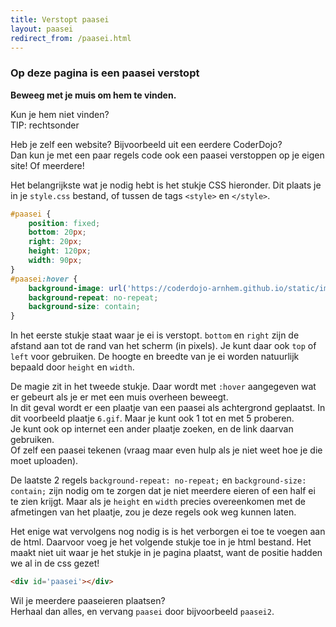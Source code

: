 ```yaml
---
title: Verstopt paasei
layout: paasei
redirect_from: /paasei.html
---
```


### Op deze pagina is een paasei verstopt

__Beweeg met je muis om hem te vinden.__

Kun je hem niet vinden?
<br/>TIP: rechtsonder

Heb je zelf een website? Bijvoorbeeld uit een eerdere CoderDojo?
<br/>Dan kun je met een paar regels code ook een paasei verstoppen op je eigen site! Of meerdere!

Het belangrijkste wat je nodig hebt is het stukje CSS hieronder. Dit plaats je in je `style.css` bestand, of tussen de tags `<style>` en `</style>`.

```css
#paasei {
    position: fixed;
    bottom: 20px;
    right: 20px;
    height: 120px;
    width: 90px;
}
#paasei:hover {
    background-image: url('https://coderdojo-arnhem.github.io/static/img/ei/6.gif');
    background-repeat: no-repeat;
    background-size: contain;
}
```

In het eerste stukje staat waar je ei is verstopt. `bottom` en `right` zijn de afstand aan tot de rand van het scherm (in pixels). Je kunt daar ook `top` of `left` voor gebruiken.
De hoogte en breedte van je ei worden natuurlijk bepaald door `height` en `width`.

De magie zit in het tweede stukje. Daar wordt met `:hover` aangegeven wat er gebeurt als je er met een muis overheen beweegt.
<br/>In dit geval wordt er een plaatje van een paasei als achtergrond geplaatst. In dit voorbeeld plaatje `6.gif`. Maar je kunt ook 1 tot en met 5 proberen.
<br/>Je kunt ook op internet een ander plaatje zoeken, en de link daarvan gebruiken.
<br/>Of zelf een paasei tekenen (vraag maar even hulp als je niet weet hoe je die moet uploaden).

De laatste 2 regels `background-repeat: no-repeat;` en `background-size: contain;` zijn nodig om te zorgen dat je niet meerdere eieren of een half ei te zien krijgt. Maar als je `height` en `width` precies overeenkomen met de afmetingen van het plaatje, zou je deze regels ook weg kunnen laten.

Het enige wat vervolgens nog nodig is is het verborgen ei toe te voegen aan de html. Daarvoor voeg je het volgende stukje toe in je html bestand. Het maakt niet uit waar je het stukje in je pagina plaatst, want de positie hadden we al in de css gezet!

```html
<div id='paasei'></div>
```

Wil je meerdere paaseieren plaatsen?
<br/>Herhaal dan alles, en vervang `paasei` door bijvoorbeeld `paasei2`.
